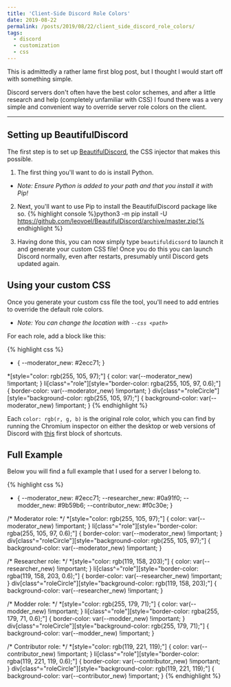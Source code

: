```yaml
---
title: 'Client-Side Discord Role Colors'
date: 2019-08-22
permalink: /posts/2019/08/22/client_side_discord_role_colors/
tags:
  - discord
  - customization
  - css
---
```


This is admittedly a rather lame first blog post, but I thought I would start off with something simple.

Discord servers don't often have the best color schemes, and after a little research and help (completely unfamiliar with CSS) I found there was a very simple and convenient way to override server role colors on the client.


------

## Setting up BeautifulDiscord

The first step is to set up [BeautifulDiscord](https://github.com/leovoel/BeautifulDiscord), the CSS injector that makes this possible.

1. The first thing you'll want to do is install Python.
  - _Note: Ensure Python is added to your path and that you install it with Pip!_

2. Next, you'll want to use Pip to install the BeautifulDiscord package like so.
{% highlight console %}python3 -m pip install -U https://github.com/leovoel/BeautifulDiscord/archive/master.zip{% endhighlight %}

3. Having done this, you can now simply type `beautifuldicsord` to launch it and generate your custom CSS file! Once you do this you can launch Discord normally, even after restarts, presumably until Discord gets updated again.

## Using your custom CSS

Once you generate your custom css file the tool, you'll need to add entries to override the default role colors.
- _Note: You can change the location with `--css <path>`_

For each role, add a block like this:

{% highlight css %}
* {
    --moderator_new: #2ecc71;
}

*[style="color: rgb(255, 105, 97);"] {
    color: var(--moderator_new) !important;
}
li[class^="role"][style="border-color: rgba(255, 105, 97, 0.6);"] {
    border-color: var(--moderator_new) !important;
}
div[class^="roleCircle"][style="background-color: rgb(255, 105, 97);"] {
    background-color: var(--moderator_new) !important;
} {% endhighlight %}

Each `color: rgb(r, g, b)` is the original role color, which you can find by running the Chromium inspector on either the desktop or web versions of Discord with [this](https://developers.google.com/web/tools/chrome-devtools/shortcuts) first block of shortcuts.

## Full Example
Below you will find a full example that I used for a server I belong to.

{% highlight css %}
* {
    --moderator_new: #2ecc71;
    --researcher_new: #0a91f0;
    --modder_new: #9b59b6;
    --contributor_new: #f0c30e;
}

/* Moderator role: */
*[style="color: rgb(255, 105, 97);"] {
    color: var(--moderator_new) !important;
}
li[class^="role"][style="border-color: rgba(255, 105, 97, 0.6);"] {
    border-color: var(--moderator_new) !important;
}
div[class^="roleCircle"][style="background-color: rgb(255, 105, 97);"] {
    background-color: var(--moderator_new) !important;
}

/* Researcher role: */
*[style="color: rgb(119, 158, 203);"] {
    color: var(--researcher_new) !important;
}
li[class^="role"][style="border-color: rgba(119, 158, 203, 0.6);"] {
    border-color: var(--researcher_new) !important;
}
div[class^="roleCircle"][style="background-color: rgb(119, 158, 203);"] {
    background-color: var(--researcher_new) !important;
}

/* Modder role: */
*[style="color: rgb(255, 179, 71);"] {
    color: var(--modder_new) !important;
}
li[class^="role"][style="border-color: rgba(255, 179, 71, 0.6);"] {
    border-color: var(--modder_new) !important;
}
div[class^="roleCircle"][style="background-color: rgb(255, 179, 71);"] {
    background-color: var(--modder_new) !important;
}

/* Contributor role: */
*[style="color: rgb(‎119, 221, 119);"] {
    color: var(--contributor_new) !important;
}
li[class^="role"][style="border-color: rgba(‎119, 221, 119, 0.6);"] {
    border-color: var(--contributor_new) !important;
}
div[class^="roleCircle"][style="background-color: rgb(‎119, 221, 119);"] {
    background-color: var(--contributor_new) !important;
} {% endhighlight %}